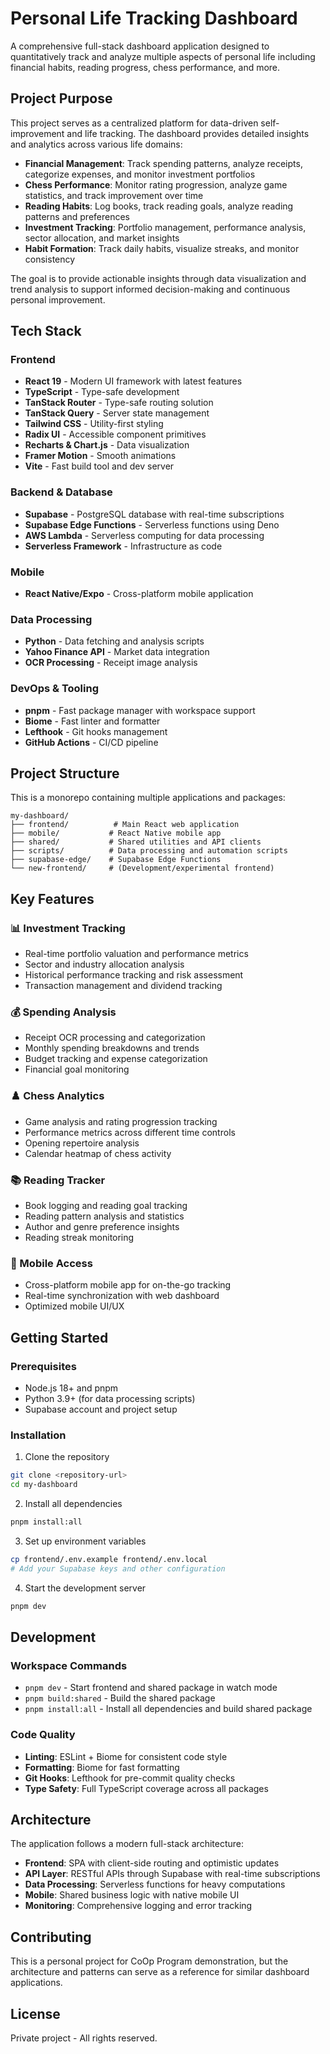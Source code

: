 # Personal Life Tracking Dashboard

A comprehensive full-stack dashboard application designed to quantitatively track and analyze multiple aspects of personal life including financial habits, reading progress, chess performance, and more.

## Project Purpose

This project serves as a centralized platform for data-driven self-improvement and life tracking. The dashboard provides detailed insights and analytics across various life domains:

- **Financial Management**: Track spending patterns, analyze receipts, categorize expenses, and monitor investment portfolios
- **Chess Performance**: Monitor rating progression, analyze game statistics, and track improvement over time
- **Reading Habits**: Log books, track reading goals, analyze reading patterns and preferences
- **Investment Tracking**: Portfolio management, performance analysis, sector allocation, and market insights
- **Habit Formation**: Track daily habits, visualize streaks, and monitor consistency

The goal is to provide actionable insights through data visualization and trend analysis to support informed decision-making and continuous personal improvement.

## Tech Stack

### Frontend
- **React 19** - Modern UI framework with latest features
- **TypeScript** - Type-safe development
- **TanStack Router** - Type-safe routing solution
- **TanStack Query** - Server state management
- **Tailwind CSS** - Utility-first styling
- **Radix UI** - Accessible component primitives
- **Recharts & Chart.js** - Data visualization
- **Framer Motion** - Smooth animations
- **Vite** - Fast build tool and dev server

### Backend & Database
- **Supabase** - PostgreSQL database with real-time subscriptions
- **Supabase Edge Functions** - Serverless functions using Deno
- **AWS Lambda** - Serverless computing for data processing
- **Serverless Framework** - Infrastructure as code

### Mobile
- **React Native/Expo** - Cross-platform mobile application

### Data Processing
- **Python** - Data fetching and analysis scripts
- **Yahoo Finance API** - Market data integration
- **OCR Processing** - Receipt image analysis

### DevOps & Tooling
- **pnpm** - Fast package manager with workspace support
- **Biome** - Fast linter and formatter
- **Lefthook** - Git hooks management
- **GitHub Actions** - CI/CD pipeline

## Project Structure

This is a monorepo containing multiple applications and packages:

```
my-dashboard/
├── frontend/          # Main React web application
├── mobile/           # React Native mobile app
├── shared/           # Shared utilities and API clients
├── scripts/          # Data processing and automation scripts
├── supabase-edge/    # Supabase Edge Functions
└── new-frontend/     # (Development/experimental frontend)
```

## Key Features

### 📊 Investment Tracking
- Real-time portfolio valuation and performance metrics
- Sector and industry allocation analysis
- Historical performance tracking and risk assessment
- Transaction management and dividend tracking

### 💰 Spending Analysis
- Receipt OCR processing and categorization
- Monthly spending breakdowns and trends
- Budget tracking and expense categorization
- Financial goal monitoring

### ♟️ Chess Analytics
- Game analysis and rating progression tracking
- Performance metrics across different time controls
- Opening repertoire analysis
- Calendar heatmap of chess activity

### 📚 Reading Tracker
- Book logging and reading goal tracking
- Reading pattern analysis and statistics
- Author and genre preference insights
- Reading streak monitoring

### 📱 Mobile Access
- Cross-platform mobile app for on-the-go tracking
- Real-time synchronization with web dashboard
- Optimized mobile UI/UX

## Getting Started

### Prerequisites
- Node.js 18+ and pnpm
- Python 3.9+ (for data processing scripts)
- Supabase account and project setup

### Installation

1. Clone the repository
```bash
git clone <repository-url>
cd my-dashboard
```

2. Install all dependencies
```bash
pnpm install:all
```

3. Set up environment variables
```bash
cp frontend/.env.example frontend/.env.local
# Add your Supabase keys and other configuration
```

4. Start the development server
```bash
pnpm dev
```

## Development

### Workspace Commands
- `pnpm dev` - Start frontend and shared package in watch mode
- `pnpm build:shared` - Build the shared package
- `pnpm install:all` - Install all dependencies and build shared package

### Code Quality
- **Linting**: ESLint + Biome for consistent code style
- **Formatting**: Biome for fast formatting
- **Git Hooks**: Lefthook for pre-commit quality checks
- **Type Safety**: Full TypeScript coverage across all packages

## Architecture

The application follows a modern full-stack architecture:

- **Frontend**: SPA with client-side routing and optimistic updates
- **API Layer**: RESTful APIs through Supabase with real-time subscriptions
- **Data Processing**: Serverless functions for heavy computations
- **Mobile**: Shared business logic with native mobile UI
- **Monitoring**: Comprehensive logging and error tracking

## Contributing

This is a personal project for CoOp Program demonstration, but the architecture and patterns can serve as a reference for similar dashboard applications.

## License

Private project - All rights reserved.

